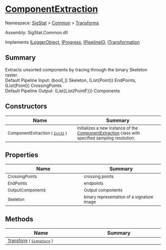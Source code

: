 # [ComponentExtraction](./ComponentExtraction.md)

Namespace: [SigStat]() > [Common](./../README.md) > [Transforms](./README.md)

Assembly: SigStat.Common.dll

Implements [ILoggerObject](./../ILoggerObject.md), [IProgress](./../Helpers/IProgress.md), [IPipelineIO](./../Pipeline/IPipelineIO.md), [ITransformation](./../ITransformation.md)

## Summary
Extracts unsorted components by tracing through the binary Skeleton raster.  <br>Default Pipeline Input: (bool[,]) Skeleton, (List{Point}) EndPoints, (List{Point}) CrossingPoints <br>Default Pipeline Output: (List{List{PointF}}) Components

## Constructors

| Name<div><a href="#"><img width=400></a></div> | Summary<div><a href="#"><img width=475></a></div> | 
| --- | --- | 
| <sub>ComponentExtraction ( [`Int32`](https://docs.microsoft.com/en-us/dotnet/api/System.Int32) )</sub> | <sub>Initializes a new instance of the [ComponentExtraction](../../docs/md/SigStat/Common/Transforms/ComponentExtraction.md) class with specified sampling resolution.</sub> | 


## Properties

| Name<div><a href="#"><img width=400></a></div> | Summary<div><a href="#"><img width=475></a></div> | 
| --- | --- | 
| <sub>CrossingPoints</sub> | <sub>crossing points</sub> | 
| <sub>EndPoints</sub> | <sub>endpoints</sub> | 
| <sub>OutputComponents</sub> | <sub>Output components</sub> | 
| <sub>Skeleton</sub> | <sub>binary representation of a signature image</sub> | 


## Methods

| Name<div><a href="#"><img width=400></a></div> | Summary<div><a href="#"><img width=475></a></div> | 
| --- | --- | 
| <sub>[Transform](./Methods/ComponentExtraction--Transform.md) ( [`Signature`](./../Signature.md) )</sub> | <sub></sub> | 


